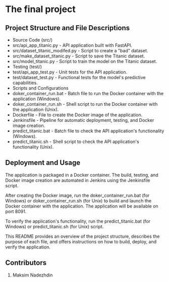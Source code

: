 # The final project

## Project Structure and File Descriptions
* Source Code (src/)
* src/api_app_titanic.py - API application built with FastAPI.
* src/dataset_titanic_modifed.py - Script to create a "bad" dataset.
* src/make_dataset_titanic.py - Script to save the Titanic dataset.
* src/model_titanic.py - Script to train the model on the Titanic dataset.
* Testing (test/)
* test/api_app_test.py - Unit tests for the API application.
* test/dataset_test.py - Functional tests for the model's predictive capabilities.
* Scripts and Configurations
* doker_container_run.bat - Batch file to run the Docker container with the application (Windows).
* doker_container_run.sh - Shell script to run the Docker container with the application (Unix).
* Dockerfile - File to create the Docker image of the application.
* Jenkinsfile - Pipeline for automatic deployment, testing, and Docker image creation.
* predict_titanic.bat - Batch file to check the API application's functionality (Windows).
* predict_titanic.sh - Shell script to check the API application's functionality (Unix).

## Deployment and Usage

The application is packaged in a Docker container. The build, testing, and Docker image creation are automated in Jenkins using the Jenkinsfile script.

After creating the Docker image, run the doker_container_run.bat (for Windows) or doker_container_run.sh (for Unix) to build and launch the Docker container with the application. The application will be available on port 8091.

To verify the application's functionality, run the predict_titanic.bat (for Windows) or predict_titanic.sh (for Unix) script.

This README provides an overview of the project structure, describes the purpose of each file, and offers instructions on how to build, deploy, and verify the application.


## Contributors

1. Maksim Nadezhdin
